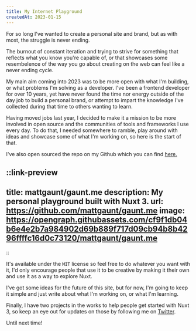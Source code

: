 ```yaml
---
title: My Internet Playground
createdAt: 2023-01-15
---
```


For so long I've wanted to create a personal site and brand, but as with most, the struggle is never ending.

The burnout of constant iteration and trying to strive for something that reflects what you know you're capable of, or that showcases some resembelence of the way you go about creating on the web can feel like a never ending cycle.

My main aim coming into 2023 was to be more open with what I'm building, or what problems I'm solving as a developer. I've been a frontend developer for over 10 years, yet have never found the time nor energy outside of the day job to build a personal brand, or attempt to impart the knowledge I've collected during that time to others wanting to learn. 

Having moved jobs last year, I decided to make it a mission to be more involved in open source and the communities of tools and frameworks I use every day. To do that, I needed somewhere to ramble, play around with ideas and showcase some of what I'm working on, so here is the start of that.

I've also open sourced the repo on my Github which you can find [here.](https://github.com/mattgaunt/gaunt.me)

::link-preview
---
title: mattgaunt/gaunt.me
description: My personal playground built with Nuxt 3.
url: https://github.com/mattgaunt/gaunt.me
image: https://opengraph.githubassets.com/cf9f1db04b6e4e2b7a984902d69b889f717d09cb94b8b4296ffffc16d0c73120/mattgaunt/gaunt.me
---
::

It's available under the `MIT` license so feel free to do whatever you want with it, I'd only encourage people that use it to be creative by making it their own and use it as a way to explore Nuxt.

I've got some ideas for the future of this site, but for now, I'm going to keep it simple and just write about what I'm working on, or what I'm learning.

Finally, I have two projects in the works to help people get started with Nuxt 3, so keep an eye out for updates on those by following me on [Twitter](https://twitter.com/mattgaunt).

Until next time!